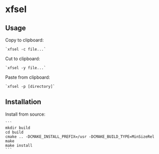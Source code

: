 # xfsel

## Usage

Copy to clipboard:

    `xfsel -c file...`

Cut to clipboard:

    `xfsel -y file...`

Paste from clipboard:

    `xfsel -p [directory]`

## Installation

Install from source:

    ```
    mkdir build
    cd build
    cmake .. -DCMAKE_INSTALL_PREFIX=/usr -DCMAKE_BUILD_TYPE=MinSizeRel
    make
    make install
    ```
